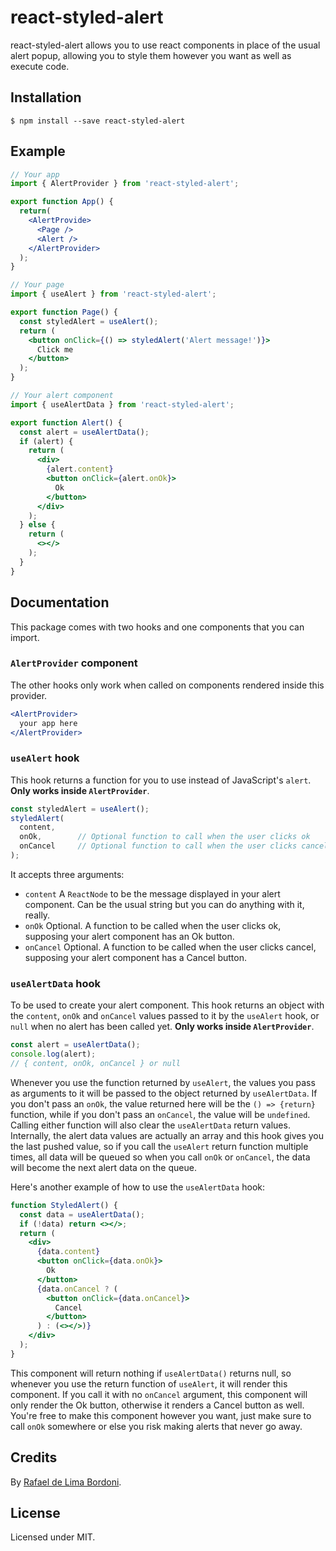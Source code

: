 # react-styled-alert

react-styled-alert allows you to use react components in place of the usual alert popup, allowing you to style them however you want as well as execute code.

## Installation

```
$ npm install --save react-styled-alert
```

## Example

```jsx
// Your app
import { AlertProvider } from 'react-styled-alert';

export function App() {
  return(
    <AlertProvide>
      <Page />
      <Alert />
    </AlertProvider>
  );
}

// Your page
import { useAlert } from 'react-styled-alert';

export function Page() {
  const styledAlert = useAlert();
  return (
    <button onClick={() => styledAlert('Alert message!')}>
      Click me
    </button>
  );
}

// Your alert component
import { useAlertData } from 'react-styled-alert';

export function Alert() {
  const alert = useAlertData();
  if (alert) {
    return (
      <div>
        {alert.content}
        <button onClick={alert.onOk}>
          Ok
        </button>
      </div>
    );
  } else {
    return (
      <></>
    );
  }
}
```

## Documentation

This package comes with two hooks and one components that you can import.

### `AlertProvider` component

The other hooks only work when called on components rendered inside this provider.

```jsx
<AlertProvider>
  your app here
</AlertProvider>
```

### `useAlert` hook

This hook returns a function for you to use instead of JavaScript's `alert`. __Only works inside `AlertProvider`__.

```jsx
const styledAlert = useAlert();
styledAlert(
  content,
  onOk,        // Optional function to call when the user clicks ok
  onCancel     // Optional function to call when the user clicks cancel
);
```

It accepts three arguments:
- `content`
  A `ReactNode` to be the message displayed in your alert component. Can be the usual string but you can do anything with it, really.
- `onOk`
  Optional. A function to be called when the user clicks ok, supposing your alert component has an Ok button.
- `onCancel`
  Optional. A function to be called when the user clicks cancel, supposing your alert component has a Cancel button.

### `useAlertData` hook

To be used to create your alert component. This hook returns an object with the `content`, `onOk` and `onCancel` values passed to it by the `useAlert` hook, or `null` when no alert has been called yet. __Only works inside `AlertProvider`__.

```jsx
const alert = useAlertData();
console.log(alert);
// { content, onOk, onCancel } or null
```

Whenever you use the function returned by `useAlert`, the values you pass as arguments to it will be passed to the object returned by `useAlertData`. If you don't pass an `onOk`, the value returned here will be the `() => {return}` function, while if you don't pass an `onCancel`, the value will be `undefined`. Calling either function will also clear the `useAlertData` return values. Internally, the alert data values are actually an array and this hook gives you the last pushed value, so if you call the `useAlert` return function multiple times, all data will be queued so when you call `onOk` or `onCancel`, the data will become the next alert data on the queue.

Here's another example of how to use the `useAlertData` hook:

```jsx
function StyledAlert() {
  const data = useAlertData();
  if (!data) return <></>;
  return (
    <div>
      {data.content}
      <button onClick={data.onOk}>
        Ok
      </button>
      {data.onCancel ? (
        <button onClick={data.onCancel}>
          Cancel
        </button>
      ) : (<></>)}
    </div>
  );
}
```

This component will return nothing if `useAlertData()` returns null, so whenever you use the return function of `useAlert`, it will render this component. If you call it with no `onCancel` argument, this component will only render the Ok button, otherwise it renders a Cancel button as well. You're free to make this component however you want, just make sure to call `onOk` somewhere or else you risk making alerts that never go away.

## Credits

By [Rafael de Lima Bordoni](https://www.github.com/eldskald).

## License

Licensed under MIT.
